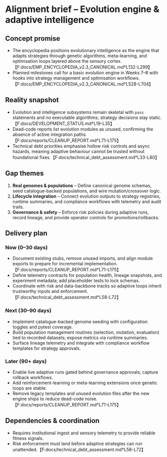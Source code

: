 # Alignment brief – Evolution engine & adaptive intelligence

## Concept promise

- The encyclopedia positions evolutionary intelligence as the engine that adapts
  strategies through genetic algorithms, meta-learning, and optimisation loops
  layered above the sensory cortex.【F:docs/EMP_ENCYCLOPEDIA_v2.3_CANONICAL.md†L132-L299】
- Planned milestones call for a basic evolution engine in Weeks 7–8 with hooks
  into strategy management and optimisation workflows.【F:docs/EMP_ENCYCLOPEDIA_v2.3_CANONICAL.md†L528-L704】

## Reality snapshot

- Evolution and intelligence subsystems remain skeletal with `pass` statements
  and no executable algorithms; strategy decisions stay static.【F:docs/DEVELOPMENT_STATUS.md†L19-L35】
- Dead-code reports list evolution modules as unused, confirming the absence of
  active integration paths.【F:docs/reports/CLEANUP_REPORT.md†L71-L175】
- Technical debt priorities emphasise hollow risk controls and async hazards,
  meaning adaptive behaviour cannot be trusted without foundational fixes.【F:docs/technical_debt_assessment.md†L33-L80】

## Gap themes

1. **Real genomes & populations** – Define canonical genome schemas, seed
   catalogue-backed populations, and wire mutation/crossover logic.
2. **Lifecycle integration** – Connect evolution outputs to strategy registries,
   runtime summaries, and compliance workflows with telemetry and audit trails.
3. **Governance & safety** – Enforce risk policies during adaptive runs, record
   lineage, and provide operator controls for promotions/rollbacks.

## Delivery plan

### Now (0–30 days)

- Document existing stubs, remove unused imports, and align module exports to
  prepare for incremental implementation.【F:docs/reports/CLEANUP_REPORT.md†L71-L175】
- Define telemetry contracts for population health, lineage snapshots, and
  experiment metadata; add placeholder tests to lock schemas.
- Coordinate with risk and data-backbone tracks so adaptive loops inherit
  trustworthy inputs and enforcement.【F:docs/technical_debt_assessment.md†L58-L72】

### Next (30–90 days)

- Implement catalogue-backed genome seeding with configuration toggles and pytest
  coverage.
- Build population management routines (selection, mutation, evaluation) tied to
  recorded datasets; expose metrics via runtime summaries.
- Surface lineage telemetry and integrate with compliance workflow templates for
  strategy approvals.

### Later (90+ days)

- Enable live adaptive runs gated behind governance approvals; capture rollback
  workflows.
- Add reinforcement-learning or meta-learning extensions once genetic loops are
  stable.
- Remove legacy templates and unused evolution files after the new engine ships
  to reduce dead-code noise.【F:docs/reports/CLEANUP_REPORT.md†L71-L175】

## Dependencies & coordination

- Requires institutional ingest and sensory telemetry to provide reliable fitness
  signals.
- Risk enforcement must land before adaptive strategies can run unattended.【F:docs/technical_debt_assessment.md†L58-L72】

